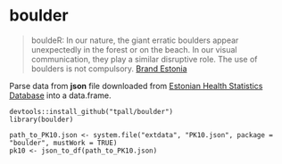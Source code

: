 # boulder


> bouldeR: In our nature, the giant erratic boulders appear unexpectedly in the forest or on the beach. In our visual communication, they play a similar disruptive role. The use of boulders is not compulsory. [Brand Estonia](https://brand.estonia.ee/design/boulders/)


Parse data from __json__ file downloaded from [Estonian Health Statistics Database](http://pxweb.tai.ee/PXWeb2015/index_en.html) into a data.frame.

```{r }
devtools::install_github("tpall/boulder")
library(boulder)

path_to_PK10.json <- system.file("extdata", "PK10.json", package = "boulder", mustWork = TRUE)
pk10 <- json_to_df(path_to_PK10.json)
```


